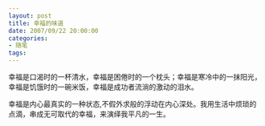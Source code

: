 ```yaml
---
layout: post
title: 幸福的味道
date: 2007/09/22 20:00:00
categories: 
- 随笔
tags: 
---
```


幸福是口渴时的一杯清水，幸福是困倦时的一个枕头；幸福是寒冷中的一抹阳光，幸福是饥饿时的一碗米饭，幸福是成功者流淌的激动的泪水。

幸福是内心最真实的一种状态,不假外求般的浮动在内心深处。我用生活中烦琐的点滴，串成无可取代的幸福，来演绎我平凡的一生。
